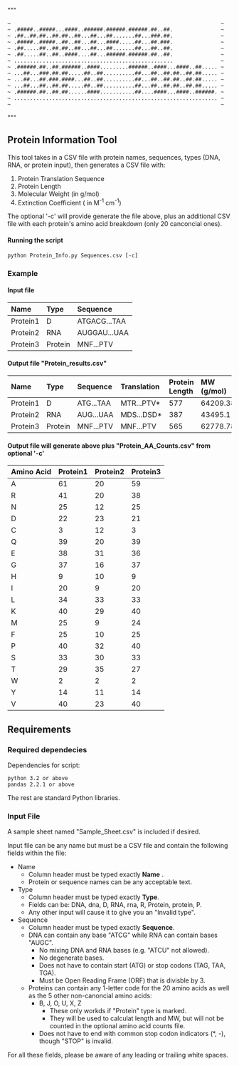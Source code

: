 """
~~~~~~~~~~~~~~~~~~~~~~~~~~~~~~~~~~~~~~~~~~~~~~~~~~~~~~~~~~~~~~~~~~~~
~                                                                  ~
~ .#####..#####...####..######.######.######.##..##.               ~
~ .##..##.##..##.##..##...##...##.......##...###.##.               ~
~ .#####..#####..##..##...##...####.....##...##.###.               ~
~ .##.....##..##.##..##...##...##.......##...##..##.               ~
~ .##.....##..##..####....##...######.######.##..##.               ~
~ ..................................................               ~
~ .######.##..##.######..####.........######..####...####..##..... ~
~ ...##...###.##.##.....##..##..........##...##..##.##..##.##..... ~
~ ...##...##.###.####...##..##..........##...##..##.##..##.##..... ~
~ ...##...##..##.##.....##..##..........##...##..##.##..##.##..... ~
~ .######.##..##.##......####...........##....####...####..######. ~
~ ................................................................ ~
~                                                                  ~
~~~~~~~~~~~~~~~~~~~~~~~~~~~~~~~~~~~~~~~~~~~~~~~~~~~~~~~~~~~~~~~~~~~~
"""

## Protein Information Tool

This tool takes in a CSV file with protein names, sequences, types (DNA, RNA, or protein input), then generates a CSV file with:
1. Protein Translation Sequence
2. Protein Length
3. Molecular Weight (in g/mol)
4. Extinction Coefficient ( in M<sup>-1</sup> cm<sup>-1</sup>)

The optional '-c' will provide generate the file above, plus an additional CSV file with each protein's amino acid breakdown (only 20 canconcial ones).

#### Running the script
```
python Protein_Info.py Sequences.csv [-c]
```

### Example
#### Input file
| Name      | Type      | Sequence       |
| :---      | :---      | :---           |
|Protein1   | D         | ATGACG...TAA   |
|Protein2   | RNA       | AUGGAU...UAA   |
|Protein3   | Protein   | MNF...PTV      |

#### Output file "Protein_results.csv"
| Name    | Type    | Sequence    | Translation  | Protein Length| MW (g/mol)| Extinction Coefficent|
| :---    | :---    | :---        | :---         | :---          | :---      | :---                 |
|Protein1 | D       | ATG...TAA   | MTR...PTV*   | 577           | 64209.38  | 35985                |
|Protein2 | RNA     | AUG...UAA   | MDS...DSD*   | 387           | 43495.1   | 31140                |
|Protein3 | Protein | MNF...PTV   | MNF...PTV    | 565           | 62778.78  | 35985                |

#### Output file will generate above plus "Protein_AA_Counts.csv" from optional '-c'
| Amino Acid   | Protein1  | Protein2  | Protein3  |
| :---         | :---      | :---      | :---      |
| A            | 61        | 20        | 59        |
| R            | 41        | 20        | 38        |
| N            | 25        | 12        | 25        |
| D            | 22        | 23        | 21        |
| C            | 3         | 12        | 3         |
| Q            | 39        | 20        | 39        |
| E            | 38        | 31        | 36        |
| G            | 37        | 16        | 37        |
| H            | 9         | 10        | 9         |
| I            | 20        | 9         | 20        |
| L            | 34        | 33        | 33        |
| K            | 40        | 29        | 40        |
| M            | 25        | 9         | 24        |
| F            | 25        | 10        | 25        |
| P            | 40        | 32        | 40        |
| S            | 33        | 30        | 33        |
| T            | 29        | 35        | 27        |
| W            | 2         | 2         | 2         |
| Y            | 14        | 11        | 14        |
| V            | 40        | 23        | 40        |

## Requirements
### Required dependecies 
Dependencies for script:
```
python 3.2 or above
pandas 2.2.1 or above
```
The rest are standard Python libraries.

### Input File
A sample sheet named "Sample_Sheet.csv" is included if desired.

Input file can be any name but must be a CSV file and contain the following fields within the file:
- Name
  - Column header must be typed exactly **Name** .
  - Protein or sequence names can be any acceptable text.
- Type
  - Column header must be typed exactly **Type**.
  - Fields can be: DNA, dna, D, RNA, rna, R, Protein, protein, P.
  - Any other input will cause it to give you an "Invalid type".
- Sequence
  - Column header must be typed exactly **Sequence**.
  - DNA can contain any base "ATCG" while RNA can contain bases "AUGC".
    - No mixing DNA and RNA bases (e.g. "ATCU" not allowed).
    - No degenerate bases.
    - Does not have to contain start (ATG) or stop codons (TAG, TAA, TGA).
    - Must be Open Reading Frame (ORF) that is divisble by 3.
  - Proteins can contain any 1-letter code for the 20 amino acids as well as the 5 other non-canoncial amino acids:
    - B, J, O, U, X, Z
      - These only workds if "Protein" type is marked.
      - They will be used to calculat length and MW, but will not be counted in the optional amino acid counts file.
    - Does not have to end with common stop codon indicators (*, -), though "STOP" is invalid.

For all these fields, please be aware of any leading or trailing white spaces.



















